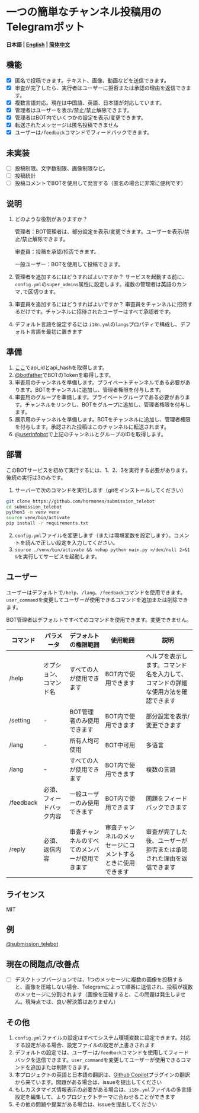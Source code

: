 # 一つの簡単なチャンネル投稿用のTelegramボット

**日本語 | [English](./README.md) | [简体中文](./README_ZH.md)**<br>

## 機能
- [x] 匿名で投稿できます。テキスト、画像、動画などを送信できます。
- [x] 审査が完了したら、実行者はユーザーに拒否または承認の理由を返信できます。
- [x] 複数言語対応。現在は中国語、英語、日本語が対応しています。
- [x] 管理者はユーザーを表示/禁止/禁止解除できます。
- [x] 管理者はBOT内でいくつかの設定を表示/変更できます。
- [x] 転送されたメッセージは匿名投稿できません
- [x] ユーザーは`/feedback`コマンドでフィードバックできます。

## 未実装
- [ ] 投稿制限。文字数制限、画像制限など。
- [ ] 投稿統計
- [ ] 投稿コメントでBOTを使用して発言する（匿名の場合に非常に便利です）

## 说明
1. どのような役割がありますか？

    管理者：BOT管理者は、部分設定を表示/変更できます。ユーザーを表示/禁止/禁止解除できます。

    审査員：投稿を承認/拒否できます。

    一般ユーザー：BOTを使用して投稿できます。

2. 管理者を追加するにはどうすればよいですか？
    サービスを起動する前に、`config.yml`の`super_admins`属性に設定します。複数の管理者は英語のカンマ`,`で区切ります。
3. 审査員を追加するにはどうすればよいですか？
    审査員をチャンネルに招待するだけです。チャンネルに招待されたユーザーはすべて承認者です。
4. デフォルト言語を設定するには
    `i18n.yml`の`langs`プロパティで構成し、デフォルト言語を最初に置きます

## 準備
1. [ここ](https://my.telegram.org/apps)でapi_idとapi_hashを取得します。
2. [@botfather](https://t.me/botfather)でBOTのTokenを取得します。
3. 审査用のチャンネルを準備します。プライベートチャンネルである必要があります。BOTをチャンネルに追加し、管理者権限を付与します。
4. 审査用のグループを準備します。プライベートグループである必要があります。チャンネルをリンクし、BOTをグループに追加し、管理者権限を付与します。
5. 展示用のチャンネルを準備します。BOTをチャンネルに追加し、管理者権限を付与します。承認された投稿はこのチャンネルに転送されます。
6. [@userinfobot](https://t.me/userinfobot)で上記のチャンネルとグループのIDを取得します。

## 部署

このBOTサービスを初めて実行するには、1、2、3を実行する必要があります。後続の実行は3のみです。

1. サーバーで次のコマンドを実行します（gitをインストールしてください）
```bash
git clone https://github.com/hormones/submission_telebot
cd submission_telebot
python3 -m venv venv
source venv/bin/activate
pip install -r requirements.txt
```
2. `config.yml`ファイルを変更します（または環境変数を設定します）。コメントを読んで正しい設定を入力してください。
3. `source ./venv/bin/activate && nohup python main.py >/dev/null 2>&1 &`を実行してサービスを起動します。

## ユーザー
ユーザーはデフォルトで`/help`、`/lang`、`/feedback`コマンドを使用できます。`user_command`を変更してユーザーが使用できるコマンドを追加または削除できます。


BOT管理者はデフォルトですべてのコマンドを使用できます。変更できません。

| コマンド  | パラメータ               | デフォルトの権限範囲                           | 使用範囲                                                   | 説明                                                         |
| --------- | ------------------------ | ---------------------------------------------- | ---------------------------------------------------------- | ------------------------------------------------------------ |
| /help     | オプション、コマンド名   | すべての人が使用できます                       | BOT内で使用できます                                        | ヘルプを表示します。コマンド名を入力して、コマンドの詳細な使用方法を確認できます |
| /setting  | -                        | BOT管理者のみ使用できます                      | BOT内で使用できます                                        | 部分設定を表示/変更できます                                  |
| /lang     | -                        | 所有人均可使用                                 | BOT中可用                                                  | 多语言                                                       |
| /lang     | -                        | すべての人が使用できます                       | BOT内で使用できます                                        | 複数の言語                                                   |
| /feedback | 必須、フィードバック内容 | 一般ユーザーのみ使用できます                   | BOT内で使用できます                                        | 問題をフィードバックできます                                 |
| /reply    | 必須、返信内容           | 审査チャンネルのすべてのメンバーが使用できます | 审査チャンネルのメッセージにコメントするときに使用できます | 审査が完了した後、ユーザーが拒否または承認された理由を返信できます |

## ライセンス
MIT

## 例
[@submission_telebot](https://t.me/submission_telebot)

## 現在の問題点/改善点
- [ ] デスクトップバージョンでは、1つのメッセージに複数の画像を投稿すると、画像を圧縮しない場合、Telegramによって順番に送信され、投稿が複数のメッセージに分割されます（画像を圧縮すると、この問題は発生しません。現時点では、良い解決策はありません）

## その他
1. `config.yml`ファイルの設定はすべてシステム環境変数に設定できます。対応する設定がある場合、設定ファイルの設定が上書きされます
1. デフォルトの設定では、ユーザーは`/feedback`コマンドを使用してフィードバックを送信できます。`user_command`を変更してユーザーが使用できるコマンドを追加または削除できます。
1. 本プロジェクトの英語と日本語の翻訳は、[Github Copilot](https://github.com/features/copilot)プラグインの翻訳から来ています。問題がある場合は、issueを提出してください
1. もしカスタマイズ情報表示の必要がある場合は、`i18n.yml`ファイルの多言語設定を編集して、よりプロジェクトテーマに合わせることができます 
1. その他の問題や提案がある場合は、issueを提出してください
